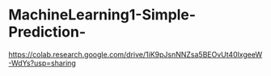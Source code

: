 # MachineLearning1-Simple-Prediction-
https://colab.research.google.com/drive/1iK9pJsnNNZsa5BEOvUt40lxgeeW-WdYs?usp=sharing
